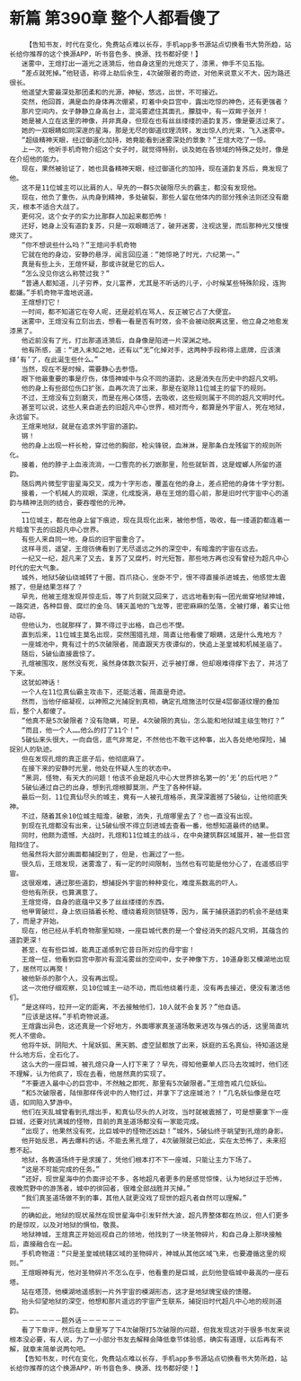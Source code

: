 # 新篇 第390章 整个人都看傻了
        【告知书友，时代在变化，免费站点难以长存，手机app多书源站点切换看书大势所趋，站长给你推荐的这个换源APP，听书音色多、换源、找书都好使！】
       迷雾中，王煊打出一道光之涟漪后，他自身这里的光熄灭了，漆黑，伸手不见五指。
       “差点就死掉。”他轻语，称得上劫后余生，4次破限者的奇迹，对他来说意义不大，因为路还很长。
       他遥望大雾最深处那团柔和的光源，神秘，悠远，出世，不可接近。
       突然，他回首，满是血的身体再次绷紧，盯着中央巨宫中，露出吃惊的神色，还有更强者？
       那片空间内，女子静静立身高台上，混沌雾遮住其面孔，朦胧中，有一双眸子张开！
       她是被人立在这里的神像，并非真身，但现在也有丝丝缕缕的道韵复苏，像是要活过来了。
       她的一双眼睛如同深邃的星海，那是无尽的御道纹理流转，发出惊人的光束，飞入迷雾中。
       “超级精神天眼，经过御道化加持，她竟能看到迷雾深处的景象？”王煊大吃了一惊。
       上一次，他听手机奇物介绍这个女子时，就觉得特别，谈及她在各领域的特殊之处时，像是在介绍他的能力。
       现在，果然被验证了，她也具备精神天眼，经过御道化的加持，现在道韵复苏后，竟发现了他。
       这不是11位城主可以比肩的人，早先的一群5次破限尽头的霸主，都没有发现他。
       现在，他负了重伤，从肉身到精神，多处破裂，那些人留在他体内的部分残余法则还没有磨灭，根本不适合大战了。
       更何况，这个女子的实力比那群人加起来都恐怖！
       还好，她身上没有道韵复苏，只是一双眼睛活了，破开迷雾，注视这里，而后那种光又慢慢熄灭了。
       “你不想说些什么吗？”王煊问手机奇物
       它就在他的身边，安静的悬浮，闻言回应道：“她惊艳了时光，六纪第一。”
       真是有些上头，王煊怀疑，那或许就是它的后人。
       “怎么没见你这么称赞过我？”
       “普通人都知道，儿子穷养，女儿富养，尤其是不听话的儿子，小时候某些特殊阶段，连狗都嫌。”手机奇物平澹地说道。
       王煊想打它！
       一时间，都不知道它在夸人呢，还是趁机在骂人，反正被它占了大便宜。
       迷雾中，王煊没有立刻出去，想看一看是否有时效，会不会被动脱离这里，他立身之地愈发漆黑了。
       他近前没有了光，打出那道涟漪后，自身像是陷进一片深渊之地。
       他有所感，道：“进入未知之地，还有以“无”化掉对手，这两种手段称得上底牌，应该演绎‘有’了，在此诞生些什么。”
       当然，现在不是时候，需要静心去参悟。
       眼下他最重要的事是疗伤，体悟神城中与众不同的道韵，这是消失在历史中的超凡文明。
       他的身上有些部位伤口扩张，血再次流了出来，那是在驱除11位城主的留下的规则。
       不过，王煊没有立刻磨灭，而是在用心体悟，去吸收，这些规则属于不同的超凡文明时代。
       甚至可以说，这些人来自逝去的旧超凡中心世界，相对而今，都算是外宇宙人，死在地狱，永远留下。
       王煊来地狱，就是在追求外宇宙的道韵。
       锵！
       他的身上出现一杆长枪，穿过他的胸部，枪尖锋锐，血淋淋，是那条白龙残留下的规则所化。
       接着，他的脖子上血液流淌，一口雪亮的长刀嵌那里，险些就斩首，这是螳螂人所留的道韵。
       随后两片微型宇宙星海交叉，成为十字形态，覆盖在他的身上，差点把他的身体十字分割。
       接着，一个机械人的双眼，深邃，化成旋涡，悬在王煊的眉心前，那是旧时代宇宙中心的道韵与精神法则的结合，要吞噬他的元神。
       ……
       11位城主，都在他身上留下痕迹，现在具现化出来，被他参悟，吸收，每一缕道韵都连着一片暗澹下去的旧超凡中心世界。
       有些人来自同一地，身后的旧宇宙重合了。
       这样寻觅，遥望，王煊彷佛看到了无尽遥远之外的深空中，有暗澹的宇宙在远去。
       一纪又一纪，超凡来了又去，复苏了又腐朽，时光短暂，那些地方再也没有曾经为超凡中心时代的宏大气象。
       城外，地狱5破仙绕城转了十圈，百爪挠心，坐卧不宁，恨不得直接杀进城去，他感觉太震撼了，但是结果怎样了？
       早先，他被王煊发现并惊走后，等了片刻就又回来了，远远地看到有一团光凿穿地狱神城，一路突进，各种巨兽、腐烂的金乌、铺天盖地的飞龙等，密密麻麻的坠落，全被打爆，着实让他动容。
       但他认为，也就那样了，算不得过于出格，自己也不憷。
       直到后来，11位城主莫名出现，突然围猎孔煊，简直让他看傻了眼睛，这是什么鬼地方？
       一座城池中，竟有过十的5次破限者，简直跟天方夜谭似的，快追上圣皇城和机械圣庙了。
       随后，5破仙直接震惊了。
       孔煊被围攻，居然没有死，虽然身体数次裂开，近乎被打爆，但却艰难得撑下去了，并活了下来。
       这犹如神话！
       一个人在11位真仙霸主攻击下，还能活着，简直是奇迹。
       然而，当他仔细凝视，以神照之光捕捉到真相，确定孔煊施法时仅是4层御道纹理的叠加后，整个人都傻了。
       “他真不是5次破限者？没有隐瞒，可是，4次破限的真仙，怎么能和地狱城主级生物打？”
       “而且，他一个人……他么的打了11个！”
       5破仙来头很大，一向自信，底气非常足，不然他也不敢干这种事，出入各处绝地探险，捕捉别人的轨迹。
       但在发现孔煊的真正底子后，他彻底麻了。
       在接下来的安静时光里，他处在怀疑人生的状态中。
       “黑洞，怪物，有天大的问题！他该不会是超凡中心大世界排名第一的‘无’的后代吧？”
       5破仙通过自己的出身，想到孔煊根脚莫测，产生了各种怀疑。
       最后一刻，11位真仙尽头的城主，竟有一人被孔煊格杀，真深深震撼了5破仙，让他彻底失神。
       不过，随着其余10位城主暗澹，破散，消失，孔煊哪里去了？也一直没有出现。
       到现在孔煊都没有出来，让5破仙恨不得立刻进城去查看一番，他想知道最终的结果。
       同时，他颇为遗憾，大战时，孔煊和11位城主的战斗，在中央建筑群区域展开，被一些巨宫阻挡住了。
       他虽然将大部分画面都捕捉到了，但是，也漏过了一些。
       很久后，王煊发现，迷雾澹了，有一定的时间限制，当然也有可能是他分心了，在遥感旧宇宙。
       这很艰难，通过那些道韵，想捕捉外宇宙的种种变化，难度系数高的吓人。
       但他有所获，也算满意了。
       王煊觉得，自身的底蕴中又多了丝丝缕缕的东西。
       他甲胃破烂，身上依旧插着长枪、缠绕着规则锁链等，因为，属于捕获道韵的机会不是结束了，而是才开始。
       现在，他已经从手机奇物那里知晓，一座巨城代表的是一个曾经消失的超凡文明，其蕴含的道韵更深！
       甚至，在有些巨城，能真正遥感到它昔日所对应的母宇宙！
       王煊一怔，他看到巨宫中那片有混沌雾丝的空间中，女子神像下方，10道身影又模湖地出现了，居然可以再聚！
       被他斩杀的那个人，没有再出现。
       这一次他仔细观察，见10位城主一动不动，而后他绕着行走，没有再去接近，便没有激活他们。
       “是这样吗，拉开一定的距离，不去接触他们，10人就不会复苏？”他自语。
       “应该是这样。”手机奇物说道。
       王煊露出异色，这还真是一个好地方，外面哪家真圣道场敢来进攻与强占的话，这里简直坑死人不偿命。
       他将牛妖、阴阳犬、十尾妖狐、黑天鹅、虚空鼠都放了出来，妖庭的五名真仙，待知道这是什么地方后，全石化了。
       这么大的一座巨城，被孔煊只身一人打下来了？早先，得知他要单人匹马去攻城时，他们还不理解，认为他疯了，现在去看，他居然真的实现了。
       “不要进入最中心的巨宫中，不然触之即死，那里有5次破限者。”王煊告戒几位妖仙。
       “和5次破限者，陆恒那样传说中的人物打过，并拿下了这座城池？！”几名妖仙像是在呓语，如同陷入梦游中。
       他们在天乱城曾看到孔煊出手，和真仙尽头的人对攻，当时就被震撼了，可是想要拿下一座巨城，还要对抗满城的怪物，目前的真圣道场都没有一家能完成。
       “出现了，他果然没有死，比巨城中的怪物还凶勐！”城外，5破仙终于眺望到孔煊的身影。
       他开始反思，再去爆料的话，不能去黑孔煊了，4次破限就已如此，实在太恐怖了，未来招惹不起。
       地狱，各教道场终于是求援了，凭他们根本打不下一座城，只能让主力下场了。
       “这是不可能完成的任务。”
       “还好，现世星海中的负面评论不多，各地超凡者更多的是感觉惊悚，认为地狱过于恐怖，夜晚荒野中的游荡者，城中的徘回者，很难全部战胜并灭掉。”
       “我们真圣道场做不到的事，其他人就更没戏了现世的超凡者自然可以理解。”
       ……
       的确如此，地狱的现状虽然在现世星海中引发轩然大波，超凡界整体都在热议，但人们更多的是惊叹，以及对地狱的惧怕，敬畏。
       地狱神城，王煊真正开始巡视自己的领地，他找到了一块圣物碎片，和自己身上那块接触后，直接融合在一起。
       手机奇物道：“只是圣皇城统辖区域的圣物碎片，神城从其他区域飞来，也要遵循这里的规则。”
       王煊眼神有光，他对圣物碎片不怎么在乎，他看重的是巨城，此刻他登临城中最高的一座石塔。
       站在塔顶，他模湖地遥感到一片外宇宙的模湖形态，这才是地狱瑰宝级的馈赠。
       抬头仰望地狱的深空，他想和那片遥远的宇宙产生联系，捕捉旧时代超凡中心地的规则道韵。
       －－－－－－题外话－－－－－－
       看了下章评，然后在上章里写了下4次破限打5次破限的问题，但我发现这对于很多书友来说根本没必要，有人说，为了一小部分书友去解释会降低章节体验感，确实有道理，以后再有不解，就章末简单说两句吧。
       【告知书友，时代在变化，免费站点难以长存，手机app多书源站点切换看书大势所趋，站长给你推荐的这个换源APP，听书音色多、换源、找书都好使！】